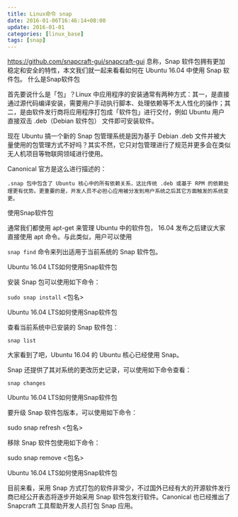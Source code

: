 ```yaml
---
title: Linux命令 snap
date: 2016-01-06T16:46:14+08:00
update: 2016-01-01
categories: [linux_base]
tags: [snap]
---
```


https://github.com/snapcraft-gui/snapcraft-gui
息称，Snap 软件包拥有更加稳定和安全的特性，本文我们就一起来看看如何在 Ubuntu 16.04 中使用 Snap 软件包。
什么是Snap软件包

首先要说什么是「包」？Linux 中应用程序的安装通常有两种方式：其一，是直接通过源代码编译安装，需要用户手动执行脚本、处理依赖等不太人性化的操作；其二，是由软件发行商将应用程序打包成「软件包」进行交付，例如 Ubuntu 用户直接双击 .deb（Debian 软件包） 文件即可安装软件。

现在 Ubuntu 搞一个新的 Snap 包管理系统是因为基于 Debian .deb 文件并被大量使用的包管理方式不好吗？其实不然，它只对包管理进行了规范并更多会在类似无人机项目等物联网领域进行使用。

Canonical 官方是这么进行描述的：

    .snap 包中包含了 Ubuntu 核心中的所有依赖关系，这比传统 .deb 或基于 RPM 的依赖处理更有优势。更重要的是，开发人员不必担心应用被分发到用户系统之后其它方面触发的系统变更。

使用Snap软件包

通常我们都使用 apt-get 来管理 Ubuntu 中的软件包， 16.04 发布之后建议大家直接使用 apt 命令。与此类似，用户可以使用

`snap find` 命令来列出适用于当前系统的 Snap 软件包。

Ubuntu 16.04 LTS如何使用Snap软件包

安装 Snap 包可以使用如下命令：

`sudo snap install` <包名>

Ubuntu 16.04 LTS如何使用Snap软件包

查看当前系统中已安装的 Snap 软件包：

`snap list`

大家看到了吧，Ubuntu 16.04 的 Ubuntu 核心已经使用 Snap。

Snap 还提供了其对系统的更改历史记录，可以使用如下命令查看：

`snap changes`

Ubuntu 16.04 LTS如何使用Snap软件包

要升级 Snap 软件包版本，可以使用如下命令：

sudo snap refresh <包名>

移除 Snap 软件包使用如下命令：

sudo snap remove <包名>

Ubuntu 16.04 LTS如何使用Snap软件包

目前来看，采用 Snap 方式打包的软件非常少，不过国外已经有大的开源软件发行商已经公开表态将逐步开始采用 Snap 软件包发行软件。Canonical 也已经推出了 Snapcraft 工具帮助开发人员打包 Snap 应用。
